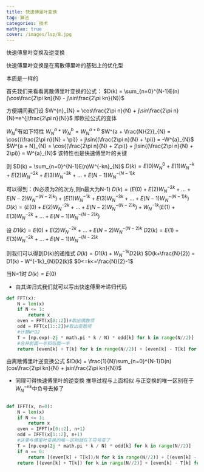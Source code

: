 ```yaml
---
title: 快速傅里叶变换
tag: 算法
categories: 技术
mathjax: true
cover: /images/lsp/8.jpg
---
```



快速傅里叶变换及逆变换
<!--more-->

快速傅里叶变换是在离散傅里叶的基础上的优化型

本质是一样的

首先我们来看看离散傅里叶变换的公式：
$D(k) = \sum_{n=0}^{N-1}E(n)(\cos\frac{2\pi kn}{N} - j\sin\frac{2\pi kn}{N})$

方便期间我们设
$W^{n}_{N} = \cos\frac{2\pi n}{N} + j\sin\frac{2\pi n}{N}=e^{j\frac{2\pi n}{N}}$
即欧拉公式的变体

$W^{n}_{N}$有如下特性
$W^{a}_{N} * W^{b}_{N} = W^{a+b}_{N}$
$W^{a + \frac{N}{2}}_{N} = \cos{(\frac{2\pi n}{N} + \pi)} + j\sin{(\frac{2\pi n}{N} + \pi)} = -W^{a}_{N}$
$W^{a + N}_{N} = \cos{(\frac{2\pi n}{N} + 2\pi)} + j\sin{(\frac{2\pi n}{N} + 2\pi)} = W^{a}_{N}$
该特性也是快速傅里叶的关键


则
$D(k) = \sum_{n=0}^{N-1}E(n)W^{-kn}_{N}$
$D(k) = E(0)W^{0}_{N} + E(1)W^{-k}_{N} + E(2)W^{-2k}_{N} + E(3)W^{-3k}_{N} + ... + E(N-1)W^{-(N-1)k}_{N}$

可以得到：(N必须为2的次方,则n最大为N-1)
$D(k) = (E(0) + E(2)W^{-2k}_{N} + ... + E(N-2)W^{-(N-2)k}_{N}) +  (E(1)W^{-1k}_{N} + E(3)W^{-3k}_{N} + ...  + E(N-1)W^{-(N-1)k}_{N})$
$D(k) = (E(0) + E(2)W^{-2k}_{N} + ... + E(N-2)W^{-(N-2)k}_{N}) +  W^{-1k}_{N}(E(1) + E(3)W^{-2k}_{N} + ... + E(N-1)W^{-(N-2)k}_{N})$

设
$D1(k) = E(0) + E(2)W^{-2k}_{N} + ... + E(N-2)W^{-(N-2)k}_{N}$
$D2(k) = E(1) + E(3)W^{-2k}_{N} + ... + E(N-1)W^{-(N-2)k}_{N}$

则我们可以得到D(k)的递推式
$D(k) = D1(k) + W^{-1k}_{N}D2(k)$
$D(k+\frac{N}{2}) = D1(k) - W^{-1k}_{N}D2(k)$
$0<=k<=\frac{N}{2}-1$

当N=1时
$D(k) = E(0)$

* 由其递归式我们就可以写出快速傅里叶递归代码

```python
def FFT(x):
    N = len(x)
    if N <= 1:
        return x
    even = FFT(x[0::2])#取出偶数项
    odd = FFT(x[1::2])#取出奇数项
    #计算W*D2
    T = [np.exp(-2j * math.pi * k / N) * odd[k] for k in range(N//2)]
    #合并前面一半和后面一半
    return [even[k] + T[k] for k in range(N//2)] + [even[k] - T[k] for k in range(N//2)]
```

由离散傅里叶逆变换公式
$ID(k) = \frac{1}{N}\sum_{n=0}^{N-1}D(n)(cos\frac{2\pi kn}{N} + jsin\frac{2\pi kn}{N})$

* 同理可得快速傅里叶的逆变换
推导过程与上面相似
与正变换的唯一区别在于
$W^{-nk}_{N}$中负号去掉了

```python

def IFFT(x, n=0):
    N = len(x)
    if N <= 1:
        return x
    even = IFFT(x[0::2], n+1)
    odd = IFFT(x[1::2], n+1)
    #这里与傅里叶变换的唯一区别就在于符号变了
    T = [np.exp(2j * math.pi * k / N) * odd[k] for k in range(N//2)]
    if n == 0:
        return [(even[k] + T[k])/N for k in range(N//2)] + [(even[k] - T[k])/N for k in range(N//2)]
    return [(even[k] + T[k]) for k in range(N//2)] + [even[k] - T[k] for k in range(N//2)]
```